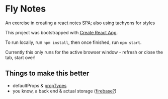 # Fly Notes
An exercise in creating a react notes SPA; also using tachyons for styles

This project was bootstrapped with [Create React App](https://github.com/facebookincubator/create-react-app).

To run locally, run `npm install`, then once finished, run `npm start`.

Currently this only runs for the active browser window - refresh or close the tab, start over!

## Things to make this better

- defaultProps & [propTypes](https://www.npmjs.com/package/prop-types)
- you know, a back end & actual storage ([firebase?](https://github.com/facebook/create-react-app/blob/master/packages/react-scripts/template/README.md#firebase))